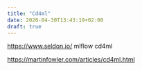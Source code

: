 ```yaml
---
title: "Cd4ml"
date: 2020-04-30T13:43:19+02:00
draft: true
---
```


https://www.seldon.io/
mlflow
cd4ml

https://martinfowler.com/articles/cd4ml.html